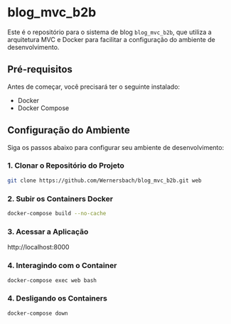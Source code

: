 # blog_mvc_b2b
Este é o repositório para o sistema de blog `blog_mvc_b2b`, que utiliza a arquitetura MVC e Docker para facilitar a configuração do ambiente de desenvolvimento.

## Pré-requisitos
Antes de começar, você precisará ter o seguinte instalado:
- Docker
- Docker Compose

## Configuração do Ambiente

Siga os passos abaixo para configurar seu ambiente de desenvolvimento:

### 1. Clonar o Repositório do Projeto
```bash
git clone https://github.com/Wernersbach/blog_mvc_b2b.git web
```

### 2. Subir os Containers Docker
```bash
docker-compose build --no-cache
```

### 3. Acessar a Aplicação
http://localhost:8000

### 4. Interagindo com o Container
```bash
docker-compose exec web bash
```

### 4. Desligando os Containers
```bash
docker-compose down
```